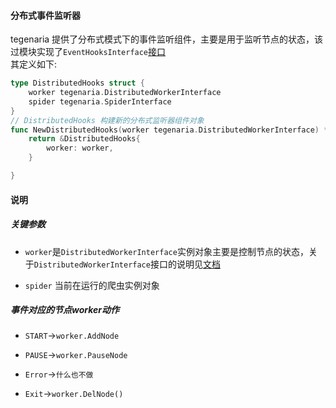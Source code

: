 #### 分布式事件监听器

tegenaria 提供了分布式模式下的事件监听组件，主要是用于监听节点的状态，该过模块实现了`EventHooksInterface`[接口](events.md)   
其定义如下:
```go
type DistributedHooks struct {
	worker tegenaria.DistributedWorkerInterface
	spider tegenaria.SpiderInterface
}
// DistributedHooks 构建新的分布式监听器组件对象
func NewDistributedHooks(worker tegenaria.DistributedWorkerInterface) *DistributedHooks {
	return &DistributedHooks{
		worker: worker,
	}

}
```

#### 说明  

##### 关键参数

- `worker`是`DistributedWorkerInterface`实例对象主要是控制节点的状态，关于`DistributedWorkerInterface`接口的说明见[文档](worker.md)  

- `spider` 当前在运行的爬虫实例对象

##### 事件对应的节点worker动作

- `START`->`worker.AddNode`  

- `PAUSE`->`worker.PauseNode`

- `Error`->`什么也不做`

- `Exit`->`worker.DelNode()`
